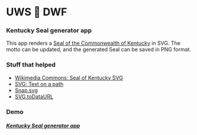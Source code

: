 # UWS :two_men_holding_hands: DWF

### Kentucky Seal generator app

This app renders a [Seal of the Commonwealth of Kentucky](http://www.sos.ky.gov/secdesk/history/Pages/Seals.aspx) in SVG. The motto can be updated, and the generated Seal can be saved in PNG format.


### Stuff that helped

* [Wikimedia Commons: Seal of Kentucky SVG](http://commons.wikimedia.org/wiki/File:Seal_of_Kentucky.svg)
* [SVG: Text on a path](http://svgwg.org/svg2-draft/text.html#TextLayoutPath)
* [Snap.svg](http://snapsvg.io)
* [SVG.toDataURL](https://github.com/sampumon/SVG.toDataURL)

### Demo

##### [Kentucky Seal generator app](https://eareese.github.io/uws-dwf)
